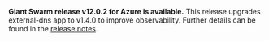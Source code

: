 **Giant Swarm release v12.0.2 for Azure is available.** This release upgrades external-dns app to v1.4.0 to improve observability. Further details can be found in the [release notes](https://github.com/giantswarm/releases/tree/master/azure/v12.0.2).
